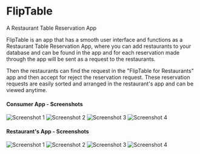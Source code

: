 # FlipTable
A Restaurant Table Reservation App

FlipTable is an app that has a smooth user interface and functions as a Restaurant Table Reservation App, where you can add restaurants to your database and can be found in the app and for each reservation made through the app will be sent as a request to the restaurants.

Then the restaurants can find the request in the "FlipTable for Restaurants" app and then accept for reject the reservation request. These reservation requests are easily sorted and arranged in the restaurant's app and can be viewed anytime.


#### Consumer App - Screenshots
![Screenshot 1](https://raw.githubusercontent.com/yanchummar/FlipTable/master/Screenshots/screenshot_1.jpg) ![Screenshot 2](https://raw.githubusercontent.com/yanchummar/FlipTable/master/Screenshots/screenshot_2.jpg) ![Screenshot 3](https://raw.githubusercontent.com/yanchummar/FlipTable/master/Screenshots/screenshot_3.jpg) ![Screenshot 4](https://raw.githubusercontent.com/yanchummar/FlipTable/master/Screenshots/screenshot_4.jpg)

#### Restaurant's App - Screenshots
![Screenshot 1](https://raw.githubusercontent.com/yanchummar/FlipTable/master/Screenshots/screenshot-1.jpg) ![Screenshot 2](https://raw.githubusercontent.com/yanchummar/FlipTable/master/Screenshots/screenshot-2.jpg) ![Screenshot 3](https://raw.githubusercontent.com/yanchummar/FlipTable/master/Screenshots/screenshot-3.jpg) ![Screenshot 4](https://raw.githubusercontent.com/yanchummar/FlipTable/master/Screenshots/screenshot-4.jpg)
